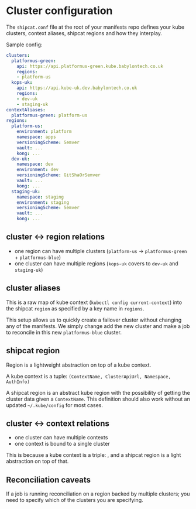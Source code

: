 # Cluster configuration
The `shipcat.conf` file at the root of your manifests repo defines your kube clusters, context aliases, shipcat regions and how they interplay.

Sample config:

```yaml
clusters:
  platformus-green:
    api: https://api.platformus-green.kube.babylontech.co.uk
    regions:
    - platform-us
  kops-uk:
    api: https://api.kube-uk.dev.babylontech.co.uk
    regions:
    - dev-uk
    - staging-uk
contextAliases:
  platformus-green: platform-us
regions:
  platform-us:
    environment: platform
    namespace: apps
    versioningScheme: Semver
    vault: ...
    kong: ...
  dev-uk:
    namespace: dev
    environment: dev
    versioningScheme: GitShaOrSemver
    vault: ...
    kong: ...
  staging-uk:
    namespace: staging
    environment: staging
    versioningScheme: Semver
    vault: ...
    kong: ...
```

## cluster <-> region relations
- one region can have multiple clusters (`platform-us` -> `platformus-green` + `platformus-blue`)
- one cluster can have multiple regions (`kops-uk` covers to `dev-uk` and `staging-uk`)

## cluster aliases
This is a raw map of kube context (`kubectl config current-context`) into the shipcat `region` as specified by a key name in `regions`.

This setup allows us to quickly create a failover cluster without changing any of the manifests. We simply change add the new cluster and make a job to reconcile in this new `platformus-blue` cluster.

## shipcat region
Region is a lightweight abstraction on top of a kube context.

A kube context is a tuple: `(ContextName, ClusterApiUrl, Namespace, AuthInfo)`

A shipcat region is an abstract kube region with the possibility of getting the cluster data given a `ContextName`. This definition should also work without an updated `~/.kube/config` for most cases.

## cluster <-> context relations
- one cluster can have multiple contexts
- one context is bound to a single cluster

This is because a kube context is a triple: , and a shipcat region is a light abstraction on top of that.

## Reconciliation caveats
If a job is running reconciliation on a region backed by multiple clusters; you need to specify which of the clusters you are specifying.
